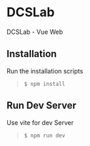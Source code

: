 # DCSLab

DCSLab - Vue Web

## Installation

Run the installation scripts

>`$ npm install`

## Run Dev Server

Use vite for dev Server

>`$ npm run dev`
